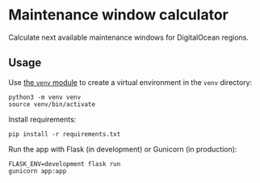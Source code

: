 # Maintenance window calculator

Calculate next available maintenance windows for DigitalOcean regions.

## Usage

Use [the `venv` module](https://docs.python.org/3/library/venv.html#module-venv) to create a virtual environment in the `venv` directory:

```shell
python3 -m venv venv
source venv/bin/activate
```

Install requirements:

```shell
pip install -r requirements.txt
```

Run the app with Flask (in development) or Gunicorn (in production):

```shell
FLASK_ENV=development flask run
gunicorn app:app
```
